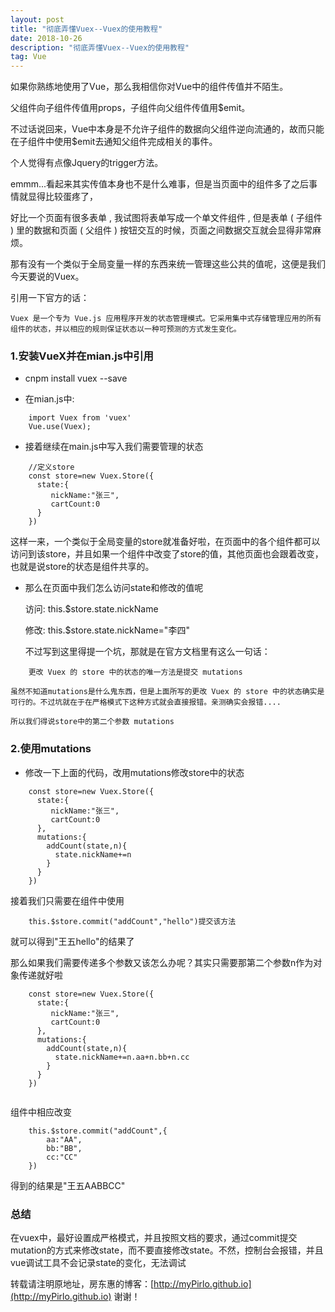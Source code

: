 ```yaml
---
layout: post
title: "彻底弄懂Vuex--Vuex的使用教程"
date: 2018-10-26 
description: "彻底弄懂Vuex--Vuex的使用教程"
tag: Vue 
---   
```


如果你熟练地使用了Vue，那么我相信你对Vue中的组件传值并不陌生。

父组件向子组件传值用props，子组件向父组件传值用$emit。
        
不过话说回来，Vue中本身是不允许子组件的数据向父组件逆向流通的，故而只能在子组件中使用$emit去通知父组件完成相关的事件。
        
个人觉得有点像Jquery的trigger方法。

emmm...看起来其实传值本身也不是什么难事，但是当页面中的组件多了之后事情就显得比较蛋疼了，

好比一个页面有很多表单 , 我试图将表单写成一个单文件组件 , 但是表单 ( 子组件 ) 里的数据和页面 ( 父组件 ) 按钮交互的时候，页面之间数据交互就会显得非常麻烦。

那有没有一个类似于全局变量一样的东西来统一管理这些公共的值呢，这便是我们今天要说的Vuex。    

引用一下官方的话：

    Vuex 是一个专为 Vue.js 应用程序开发的状态管理模式。它采用集中式存储管理应用的所有组件的状态，并以相应的规则保证状态以一种可预测的方式发生变化。

### 1.安装VueX并在mian.js中引用

* cnpm install vuex --save

* 在mian.js中:
```
	import Vuex from 'vuex'
	Vue.use(Vuex);
```

* 接着继续在main.js中写入我们需要管理的状态
```
	//定义store
	const store=new Vuex.Store({
	  state:{
	     nickName:"张三",
	     cartCount:0
	  }
	})
```

这样一来，一个类似于全局变量的store就准备好啦，在页面中的各个组件都可以访问到该store，并且如果一个组件中改变了store的值，其他页面也会跟着改变，也就是说store的状态是组件共享的。

* 那么在页面中我们怎么访问state和修改的值呢

    访问: this.$store.state.nickName

    修改: this.$store.state.nickName="李四" 
 
    不过写到这里得提一个坑，那就是在官方文档里有这么一句话：

```
    更改 Vuex 的 store 中的状态的唯一方法是提交 mutations
```

    虽然不知道mutations是什么鬼东西，但是上面所写的更改 Vuex 的 store 中的状态确实是可行的。不过坑就在于在严格模式下这种方式就会直接报错。亲测确实会报错....

    所以我们得说store中的第二个参数 mutations

### 2.使用mutations

* 修改一下上面的代码，改用mutations修改store中的状态
```
	const store=new Vuex.Store({
	  state:{
	     nickName:"张三",
	     cartCount:0
	  },
	  mutations:{
	    addCount(state,n){
	      state.nickName+=n
	    }
	  }
	})
```

接着我们只需要在组件中使用
```
	this.$store.commit("addCount","hello")提交该方法
```
就可以得到"王五hello"的结果了

那么如果我们需要传递多个参数又该怎么办呢？其实只需要那第二个参数n作为对象传递就好啦
```
	const store=new Vuex.Store({
	  state:{
	     nickName:"张三",
	     cartCount:0
	  },
	  mutations:{
	    addCount(state,n){
	      state.nickName+=n.aa+n.bb+n.cc
	    }
	  }
	})
   
```
组件中相应改变
```
	this.$store.commit("addCount",{
	    aa:"AA",
	    bb:"BB",
	    cc:"CC"
	})
```
得到的结果是"王五AABBCC"

### 总结

在vuex中，最好设置成严格模式，并且按照文档的要求，通过commit提交mutation的方式来修改state，而不要直接修改state。不然，控制台会报错，并且vue调试工具不会记录state的变化，无法调试

转载请注明原地址，房东惠的博客：[http://myPirlo.github.io](http://myPirlo.github.io) 谢谢！
